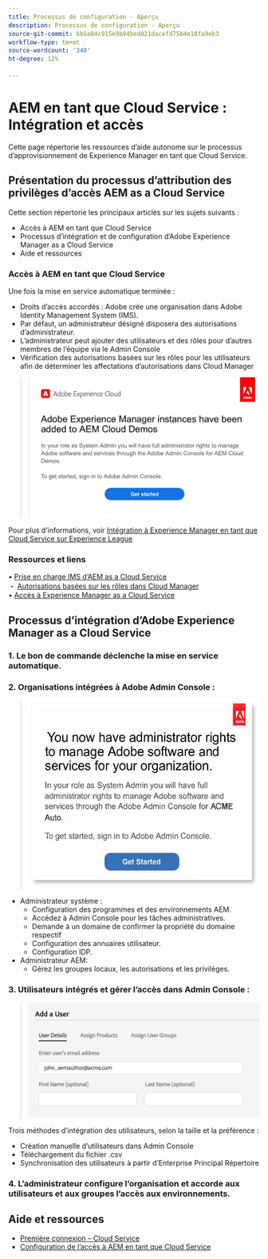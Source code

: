 ```yaml
---
title: Processus de configuration - Aperçu
description: Processus de configuration - Aperçu
source-git-commit: bb5a84c915e9b94bed021dacefd75b4e18fa9eb3
workflow-type: tm+mt
source-wordcount: '340'
ht-degree: 12%

---
```



# AEM en tant que Cloud Service : Intégration et accès

Cette page répertorie les ressources d’aide autonome sur le processus d’approvisionnement de Experience Manager en tant que Cloud Service.

## Présentation du processus d’attribution des privilèges d’accès AEM as a Cloud Service

Cette section répertorie les principaux articles sur les sujets suivants :

* Accès à AEM en tant que Cloud Service
* Processus d’intégration et de configuration d’Adobe Experience Manager as a Cloud Service
* Aide et ressources


### Accès à AEM en tant que Cloud Service

Une fois la mise en service automatique terminée :

* Droits d’accès accordés : Adobe crée une organisation dans Adobe Identity Management System (IMS).
* Par défaut, un administrateur désigné disposera des autorisations d’administrateur.
* L’administrateur peut ajouter des utilisateurs et des rôles pour d’autres membres de l’équipe via le Admin Console
* Vérification des autorisations basées sur les rôles pour les utilisateurs afin de déterminer les affectations d’autorisations dans Cloud Manager

> ![processsouveraineté.jpg](./assets/processOverview.jpg)


Pour plus d’informations, voir [Intégration à Experience Manager en tant que Cloud Service sur Experience League](https://experienceleague.adobe.com/docs/experience-manager-cloud-service/onboarding/home.html?lang=en)

### Ressources et liens

• [Prise en charge IMS d’AEM as a Cloud Service](https://experienceleague.adobe.com/docs/experience-manager-cloud-service/security/ims-support.html?lang=fr)\
・ [Autorisations basées sur les rôles dans Cloud Manager](https://experienceleague.adobe.com/docs/experience-manager-cloud-service/onboarding/what-is-required/role-based-permissions.html?lang=en#what-is-required)\
• [Accès à Experience Manager as a Cloud Service](https://experienceleague.adobe.com/docs/experience-manager-cloud-service/onboarding/getting-access/navigation.html?lang=en#getting-access)


## Processus d’intégration d’Adobe Experience Manager as a Cloud Service

### 1. Le bon de commande déclenche la mise en service automatique.

### 2. Organisations intégrées à Adobe Admin Console :

>   ![processsview2.jpg](./assets/processOverview2.jpg)

* Administrateur système :
   * Configuration des programmes et des environnements AEM.
   * Accédez à Admin Console pour les tâches administratives.
   * Demande à un domaine de confirmer la propriété du domaine respectif
   * Configuration des annuaires utilisateur.
   * Configuration IDP.
* Administrateur AEM:
   * Gérez les groupes locaux, les autorisations et les privilèges.

### 3. Utilisateurs intégrés et gérer l’accès dans Admin Console :

>   ![processsview3.jpg](./assets/processOverview3.jpg)

Trois méthodes d’intégration des utilisateurs, selon la taille et la préférence :
* Création manuelle d’utilisateurs dans Admin Console
* Téléchargement du fichier .csv
* Synchronisation des utilisateurs à partir d’Enterprise Principal
Répertoire

### 4. L’administrateur configure l’organisation et accorde aux utilisateurs et aux groupes l’accès aux environnements.

## Aide et ressources

* [Première connexion – Cloud Service](https://experienceleague.adobe.com/docs/experience-manager-cloud-service/onboarding/getting-access/cloud-service-programs/first-time-login.html#getting-access)
* [Configuration de l’accès à AEM en tant que Cloud Service](https://experienceleague.adobe.com/docs/experience-manager-learn/cloud-service/accessing/overview.html?lang=en#accessing)
